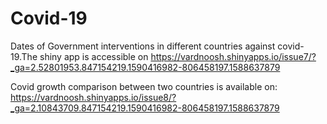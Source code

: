 # Covid-19
Dates of Government interventions in different countries against covid-19.The shiny app is accessible on https://vardnoosh.shinyapps.io/issue7/?_ga=2.52801953.847154219.1590416982-806458197.1588637879

Covid growth comparison between two countries is available on: https://vardnoosh.shinyapps.io/issue8/?_ga=2.10843709.847154219.1590416982-806458197.1588637879
